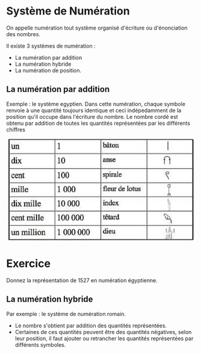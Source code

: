 # Système de Numération

On appelle numération tout système organisé d'écriture ou d'énonciation des nombres.

Il existe 3 systèmes de numération :
- La numération par addition
- La numération hybride 
- La numération de position.

## La numération par addition

Exemple : le système egyptien. Dans cette numération, chaque symbole renvoie à une quantité toujours identique et ceci indépedamment de la position qu'il occupe dans l'écriture du nombre.
Le nombre cordé est obtenu par addition de toutes les quantités représentées par les différents chiffres 

![egyptien](./images/69D24103-5D28-4AF6-9B4B-EBF52484D66D.jpeg "image numeration")

# Exercice 

Donnez la représentation de 1527 en numération égyptienne. 

## La numération hybride
Par exemple : le système de numération romain. 
- Le nombre s'obtient par addition des quantités représentées. 
- Certaines de ces quantités peuvent être des quantités négatives, selon leur position, il faut ajouter ou retrancher les quantités représentées par différents symboles. 


